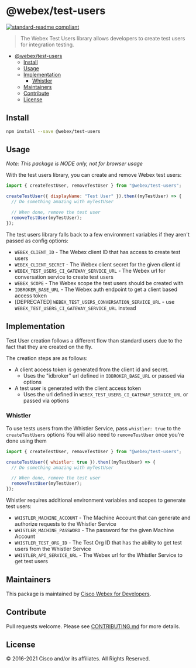 # @webex/test-users

[![standard-readme compliant](https://img.shields.io/badge/readme%20style-standard-brightgreen.svg?style=flat-square)](https://github.com/RichardLitt/standard-readme)

> The Webex Test Users library allows developers to create test users for
> integration testing.

- [@webex/test-users](#webextest-users)
  - [Install](#install)
  - [Usage](#usage)
  - [Implementation](#implementation)
    - [Whistler](#whistler)
  - [Maintainers](#maintainers)
  - [Contribute](#contribute)
  - [License](#license)

## Install

```bash
npm install --save @webex/test-users
```

## Usage

_Note: This package is NODE only, not for browser usage_

With the test users library, you can create and remove Webex test users:

```javascript
import { createTestUser, removeTestUser } from "@webex/test-users";

createTestUser({ displayName: "Test User" }).then((myTestUser) => {
  // Do something amazing with myTestUser

  // When done, remove the test user
  removeTestUser(myTestUser);
});
```

The test users library falls back to a few environment variables if they aren't
passed as config options:

- `WEBEX_CLIENT_ID` - The Webex client ID that has access to create test users
- `WEBEX_CLIENT_SECRET` - The Webex client secret for the given client id
- `WEBEX_TEST_USERS_CI_GATEWAY_SERVICE_URL` - The Webex url for conversation
  service to create test users
- `WEBEX_SCOPE` - The Webex scope the test users should be created with
- `IDBROKER_BASE_URL` - The Webex auth endpoint to get a client based access
  token
- [DEPRECATED] `WEBEX_TEST_USERS_CONVERSATION_SERVICE_URL` - use
  `WEBEX_TEST_USERS_CI_GATEWAY_SERVICE_URL` instead

## Implementation

Test User creation follows a different flow than standard users due to the fact
that they are created on the fly.

The creation steps are as follows:

- A client access token is generated from the client id and secret.
  - Uses the "idbroker" url defined in `IDBROKER_BASE_URL` or passed via options
- A test user is generated with the client access token
  - Uses the url defined in `WEBEX_TEST_USERS_CI_GATEWAY_SERVICE_URL` or passed
    via options

### Whistler

To use tests users from the Whistler Service, pass `whistler: true` to the
`createTestUsers` options You will also need to `removeTestUser` once you're
done using them

```javascript
import { createTestUser, removeTestUser } from "@webex/test-users";

createTestUser({ whistler: true }).then((myTestUser) => {
  // Do something amazing with myTestUser

  // When done, remove the test user
  removeTestUser(myTestUser);
});
```

Whistler requires additional environment variables and scopes to generate test
users:

- `WHISTLER_MACHINE_ACCOUNT` - The Machine Account that can generate and
  authorize requests to the Whistler Service
- `WHISTLER_MACHINE_PASSWORD` - The password for the given Machine Account
- `WHISTLER_TEST_ORG_ID` - The Test Org ID that has the ability to get test
  users from the Whistler Service
- `WHISTLER_API_SERVICE_URL` - The Webex url for the Whistler Service to get
  test users

## Maintainers

This package is maintained by
[Cisco Webex for Developers](https://developer.webex.com/).

## Contribute

Pull requests welcome. Please see
[CONTRIBUTING.md](https://github.com/webex/webex-js-sdk/blob/master/CONTRIBUTING.md)
for more details.

## License

© 2016-2021 Cisco and/or its affiliates. All Rights Reserved.
